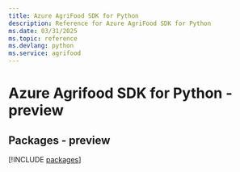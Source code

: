 ```yaml
---
title: Azure AgriFood SDK for Python
description: Reference for Azure AgriFood SDK for Python
ms.date: 03/31/2025
ms.topic: reference
ms.devlang: python
ms.service: agrifood
---
```

# Azure Agrifood SDK for Python - preview
## Packages - preview
[!INCLUDE [packages](agrifood-index.md)]